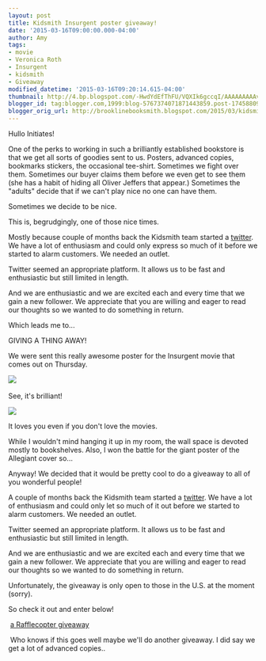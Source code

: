 ```yaml
---
layout: post
title: Kidsmith Insurgent poster giveaway!
date: '2015-03-16T09:00:00.000-04:00'
author: Amy
tags:
- movie
- Veronica Roth
- Insurgent
- kidsmith
- Giveaway
modified_datetime: '2015-03-16T09:20:14.615-04:00'
thumbnail: http://4.bp.blogspot.com/-HwdYdEfThFU/VQXIk6gccqI/AAAAAAAAAvk/wcd-myT2Vsk/s72-c/WP_20150315_13_34_09_Pro.jpg
blogger_id: tag:blogger.com,1999:blog-5767374071871443859.post-174588098477623959
blogger_orig_url: http://brooklinebooksmith.blogspot.com/2015/03/kidsmith-insurgent-poster-giveaway.html
---
```

Hullo Initiates!  

One of the perks to working in such a brilliantly established bookstore is that we get all sorts of goodies sent to us. Posters, advanced copies, bookmarks stickers, the occasional tee-shirt. Sometimes we fight over them. Sometimes our buyer claims them before we even get to see them (she has a habit of hiding all Oliver Jeffers that appear.) Sometimes the "adults" decide that if we can't play nice no one can have them.  

Sometimes we decide to be nice.  

This is, begrudgingly, one of those nice times.  

Mostly because couple of months back the Kidsmith team started a [twitter](https://twitter.com/kidsmithbooks). We have a lot of enthusiasm and could only express so much of it before we started to alarm customers. We needed an outlet.  

Twitter seemed an appropriate platform. It allows us to be fast and enthusiastic but still limited in length.  

And we are enthusiastic and we are excited each and every time that we gain a new follower. We appreciate that you are willing and eager to read our thoughts so we wanted to do something in return.  

Which leads me to...  

GIVING A THING AWAY!  

We were sent this really awesome poster for the Insurgent movie that comes out on Thursday.  


![](http://4.bp.blogspot.com/-HwdYdEfThFU/VQXIk6gccqI/AAAAAAAAAvk/wcd-myT2Vsk/s1600/WP_20150315_13_34_09_Pro.jpg) 


See, it's brilliant!



[![](http://1.bp.blogspot.com/-h4imTSx_wzs/VQXQdTUbwPI/AAAAAAAAAv0/WreYUoNCywg/s1600/WP_20150315_13_36_01_Pro.jpg)](http://1.bp.blogspot.com/-h4imTSx_wzs/VQXQdTUbwPI/AAAAAAAAAv0/WreYUoNCywg/s1600/WP_20150315_13_36_01_Pro.jpg)

It loves you even if you don't love the movies.


While I wouldn't mind hanging it up in my room, the wall space is devoted mostly to bookshelves. Also, I won the battle for the giant poster of the Allegiant cover so...  

Anyway! We decided that it would be pretty cool to do a giveaway to all of you wonderful people!  

A couple of months back the Kidsmith team started a [twitter](https://twitter.com/kidsmithbooks). We have a lot of enthusiasm and could only let so much of it out before we started to alarm customers. We needed an outlet.  

Twitter seemed an appropriate platform. It allows us to be fast and enthusiastic but still limited in length.  

And we are enthusiastic and we are excited each and every time that we gain a new follower. We appreciate that you are willing and eager to read our thoughts so we wanted to do something in return.  

Unfortunately, the giveaway is only open to those in the U.S. at the moment (sorry).  

So check it out and enter below!  

 [a Rafflecopter giveaway](http://www.rafflecopter.com/rafl/display/567bb7e41/)  

 Who knows if this goes well maybe we'll do another giveaway. I did say we get a lot of advanced copies..